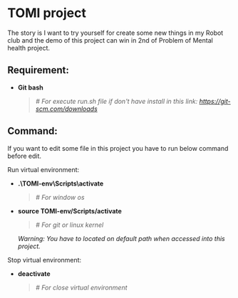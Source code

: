 # TOMI project
  The story is I want to try yourself for create some new things in my Robot club and the demo of this project can win in 2nd of Problem of Mental health project.

## Requirement:
- **Git bash**

  > *# For execute run.sh file if don't have install in this link: https://git-scm.com/downloads*
  
## Command: 
If you want to edit some file in this project you have to run below command before edit.

Run virtual environment: 
- **.\TOMI-env\Scripts\activate**

  > *# For window os*
  
- **source TOMI-env/Scripts/activate**

  > *# For git or linux kernel*

  *Warning: You have to located on default path when accessed into this project.*

Stop virtual environment: 
- **deactivate**
  
  > *# For close virtual environment*
